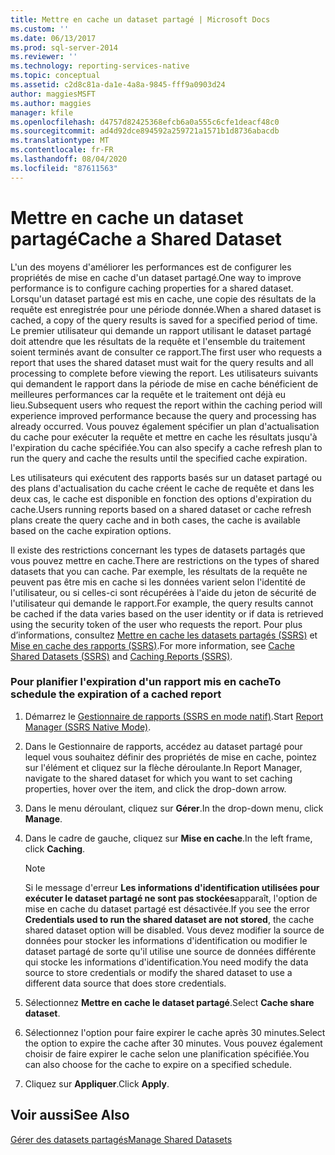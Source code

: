 ```yaml
---
title: Mettre en cache un dataset partagé | Microsoft Docs
ms.custom: ''
ms.date: 06/13/2017
ms.prod: sql-server-2014
ms.reviewer: ''
ms.technology: reporting-services-native
ms.topic: conceptual
ms.assetid: c2d8c81a-da1e-4a8a-9845-fff9a0903d24
author: maggiesMSFT
ms.author: maggies
manager: kfile
ms.openlocfilehash: d4757d82425368efcb6a0a555c6cfe1deacf48c0
ms.sourcegitcommit: ad4d92dce894592a259721a1571b1d8736abacdb
ms.translationtype: MT
ms.contentlocale: fr-FR
ms.lasthandoff: 08/04/2020
ms.locfileid: "87611563"
---
```

# <a name="cache-a-shared-dataset"></a><span data-ttu-id="c911a-102">Mettre en cache un dataset partagé</span><span class="sxs-lookup"><span data-stu-id="c911a-102">Cache a Shared Dataset</span></span>
  <span data-ttu-id="c911a-103">L'un des moyens d'améliorer les performances est de configurer les propriétés de mise en cache d'un dataset partagé.</span><span class="sxs-lookup"><span data-stu-id="c911a-103">One way to improve performance is to configure caching properties for a shared dataset.</span></span> <span data-ttu-id="c911a-104">Lorsqu'un dataset partagé est mis en cache, une copie des résultats de la requête est enregistrée pour une période donnée.</span><span class="sxs-lookup"><span data-stu-id="c911a-104">When a shared dataset is cached, a copy of the query results is saved for a specified period of time.</span></span> <span data-ttu-id="c911a-105">Le premier utilisateur qui demande un rapport utilisant le dataset partagé doit attendre que les résultats de la requête et l'ensemble du traitement soient terminés avant de consulter ce rapport.</span><span class="sxs-lookup"><span data-stu-id="c911a-105">The first user who requests a report that uses the shared dataset must wait for the query results and all processing to complete before viewing the report.</span></span> <span data-ttu-id="c911a-106">Les utilisateurs suivants qui demandent le rapport dans la période de mise en cache bénéficient de meilleures performances car la requête et le traitement ont déjà eu lieu.</span><span class="sxs-lookup"><span data-stu-id="c911a-106">Subsequent users who request the report within the caching period will experience improved performance because the query and processing has already occurred.</span></span> <span data-ttu-id="c911a-107">Vous pouvez également spécifier un plan d'actualisation du cache pour exécuter la requête et mettre en cache les résultats jusqu'à l'expiration du cache spécifiée.</span><span class="sxs-lookup"><span data-stu-id="c911a-107">You can also specify a cache refresh plan to run the query and cache the results until the specified cache expiration.</span></span>  
  
 <span data-ttu-id="c911a-108">Les utilisateurs qui exécutent des rapports basés sur un dataset partagé ou des plans d'actualisation du cache créent le cache de requête et dans les deux cas, le cache est disponible en fonction des options d'expiration du cache.</span><span class="sxs-lookup"><span data-stu-id="c911a-108">Users running reports based on a shared dataset or cache refresh plans create the query cache and in both cases, the cache is available based on the cache expiration options.</span></span>  
  
 <span data-ttu-id="c911a-109">Il existe des restrictions concernant les types de datasets partagés que vous pouvez mettre en cache.</span><span class="sxs-lookup"><span data-stu-id="c911a-109">There are restrictions on the types of shared datasets that you can cache.</span></span> <span data-ttu-id="c911a-110">Par exemple, les résultats de la requête ne peuvent pas être mis en cache si les données varient selon l'identité de l'utilisateur, ou si celles-ci sont récupérées à l'aide du jeton de sécurité de l'utilisateur qui demande le rapport.</span><span class="sxs-lookup"><span data-stu-id="c911a-110">For example, the query results cannot be cached if the data varies based on the user identity or if data is retrieved using the security token of the user who requests the report.</span></span> <span data-ttu-id="c911a-111">Pour plus d’informations, consultez [Mettre en cache les datasets partagés &#40;SSRS&#41;](cache-shared-datasets-ssrs.md) et [Mise en cache des rapports &#40;SSRS&#41;](caching-reports-ssrs.md).</span><span class="sxs-lookup"><span data-stu-id="c911a-111">For more information, see [Cache Shared Datasets &#40;SSRS&#41;](cache-shared-datasets-ssrs.md) and [Caching Reports &#40;SSRS&#41;](caching-reports-ssrs.md).</span></span>  
  
### <a name="to-schedule-the-expiration-of-a-cached-report"></a><span data-ttu-id="c911a-112">Pour planifier l'expiration d'un rapport mis en cache</span><span class="sxs-lookup"><span data-stu-id="c911a-112">To schedule the expiration of a cached report</span></span>  
  
1.  <span data-ttu-id="c911a-113">Démarrez le [Gestionnaire de rapports &#40;SSRS en mode natif&#41;](../report-manager-ssrs-native-mode.md).</span><span class="sxs-lookup"><span data-stu-id="c911a-113">Start [Report Manager  &#40;SSRS Native Mode&#41;](../report-manager-ssrs-native-mode.md).</span></span>  
  
2.  <span data-ttu-id="c911a-114">Dans le Gestionnaire de rapports, accédez au dataset partagé pour lequel vous souhaitez définir des propriétés de mise en cache, pointez sur l'élément et cliquez sur la flèche déroulante.</span><span class="sxs-lookup"><span data-stu-id="c911a-114">In Report Manager, navigate to the shared dataset for which you want to set caching properties, hover over the item, and click the drop-down arrow.</span></span>  
  
3.  <span data-ttu-id="c911a-115">Dans le menu déroulant, cliquez sur **Gérer**.</span><span class="sxs-lookup"><span data-stu-id="c911a-115">In the drop-down menu, click **Manage**.</span></span>  
  
4.  <span data-ttu-id="c911a-116">Dans le cadre de gauche, cliquez sur **Mise en cache**.</span><span class="sxs-lookup"><span data-stu-id="c911a-116">In the left frame, click **Caching**.</span></span>  
  
    > [!NOTE]  
    >  <span data-ttu-id="c911a-117">Si le message d'erreur **Les informations d'identification utilisées pour exécuter le dataset partagé ne sont pas stockées**apparaît, l'option de mise en cache du dataset partagé est désactivée.</span><span class="sxs-lookup"><span data-stu-id="c911a-117">If you see the error **Credentials used to run the shared dataset are not stored**, the cache shared dataset option will be disabled.</span></span> <span data-ttu-id="c911a-118">Vous devez modifier la source de données pour stocker les informations d'identification ou modifier le dataset partagé de sorte qu'il utilise une source de données différente qui stocke les informations d'identification.</span><span class="sxs-lookup"><span data-stu-id="c911a-118">You need modify the data source to store credentials or modify the shared dataset to use a different data source that does store credentials.</span></span>  
  
5.  <span data-ttu-id="c911a-119">Sélectionnez **Mettre en cache le dataset partagé**.</span><span class="sxs-lookup"><span data-stu-id="c911a-119">Select **Cache share dataset**.</span></span>  
  
6.  <span data-ttu-id="c911a-120">Sélectionnez l'option pour faire expirer le cache après 30 minutes.</span><span class="sxs-lookup"><span data-stu-id="c911a-120">Select the option to expire the cache after 30 minutes.</span></span> <span data-ttu-id="c911a-121">Vous pouvez également choisir de faire expirer le cache selon une planification spécifiée.</span><span class="sxs-lookup"><span data-stu-id="c911a-121">You can also choose for the cache to expire on a specified schedule.</span></span>  
  
7.  <span data-ttu-id="c911a-122">Cliquez sur **Appliquer**.</span><span class="sxs-lookup"><span data-stu-id="c911a-122">Click **Apply**.</span></span>  
  
## <a name="see-also"></a><span data-ttu-id="c911a-123">Voir aussi</span><span class="sxs-lookup"><span data-stu-id="c911a-123">See Also</span></span>  
 [<span data-ttu-id="c911a-124">Gérer des datasets partagés</span><span class="sxs-lookup"><span data-stu-id="c911a-124">Manage Shared Datasets</span></span>](../report-data/manage-shared-datasets.md)  
  
  
